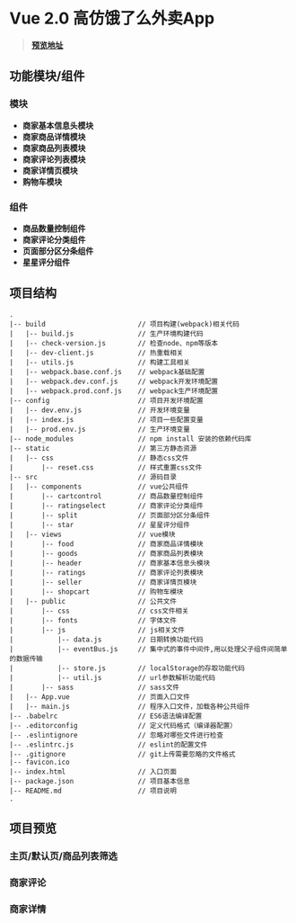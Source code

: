 # Vue 2.0 高仿饿了么外卖App
> [**预览地址**](https://hz-rotatingblock.github.io/elemeSellApp/dist/#/)

## 功能模块/组件
### 模块
* **商家基本信息头模块**
* **商家商品详情模块**
* **商家商品列表模块**
* **商家评论列表模块**
* **商家详情页模块**
* **购物车模块**
### 组件
* **商品数量控制组件**
* **商家评论分类组件**
* **页面部分区分条组件**
* **星星评分组件**

## 项目结构

 	.
    |-- build                       // 项目构建(webpack)相关代码
    |   |-- build.js                // 生产环境构建代码
    |   |-- check-version.js        // 检查node、npm等版本
    |   |-- dev-client.js           // 热重载相关
    |   |-- utils.js                // 构建工具相关
    |   |-- webpack.base.conf.js    // webpack基础配置
    |   |-- webpack.dev.conf.js     // webpack开发环境配置
    |   |-- webpack.prod.conf.js    // webpack生产环境配置
    |-- config                      // 项目开发环境配置
    |   |-- dev.env.js              // 开发环境变量
    |   |-- index.js                // 项目一些配置变量
    |   |-- prod.env.js             // 生产环境变量
    |-- node_modules                // npm install 安装的依赖代码库
    |-- static                      // 第三方静态资源
    |   |-- css                    	// 静态css文件
	|		|-- reset.css			// 样式重置css文件
    |-- src                         // 源码目录
    |   |-- components              // vue公共组件
	|		|-- cartcontrol			// 商品数量控制组件
	|		|-- ratingselect		// 商家评论分类组件
	|		|-- split				// 页面部分区分条组件
	|		|-- star				// 星星评分组件
    |   |-- views              		// vue模块
    |       |-- food              	// 商家商品详情模块
    |       |-- goods           	// 商家商品列表模块
    |       |-- header          	// 商家基本信息头模块
	|		|-- ratings				// 商家评论列表模块
	|		|-- seller				// 商家详情页模块
	|		|-- shopcart			// 购物车模块
    |   |-- public                  // 公共文件
	|		|-- css					// css文件相关
	|		|-- fonts				// 字体文件
	|		|-- js					// js相关文件
	|			|-- data.js			// 日期转换功能代码
	|			|-- eventBus.js		// 集中式的事件中间件,用以处理父子组件间简单的数据传输
	|			|-- store.js		// localStorage的存取功能代码
	|			|-- util.js			// url参数解析功能代码
	|		|-- sass				// sass文件
    |   |-- App.vue                 // 页面入口文件
    |   |-- main.js                 // 程序入口文件，加载各种公共组件
    |-- .babelrc                    // ES6语法编译配置
    |-- .editorconfig               // 定义代码格式（编译器配置）
    |-- .eslintignore               // 忽略对哪些文件进行检查
    |-- .eslintrc.js                // eslint的配置文件
    |-- .gitignore                  // git上传需要忽略的文件格式    
    |-- favicon.ico 
    |-- index.html                  // 入口页面
    |-- package.json                // 项目基本信息
    |-- README.md                   // 项目说明
    .
## 项目预览
### 主页/默认页/商品列表筛选

### 商家评论

### 商家详情
